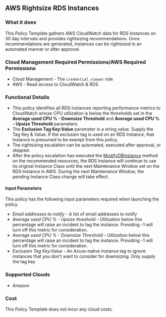 ## AWS Rightsize RDS Instances

### What it does

This Policy Template gathers AWS CloudWatch data for RDS Instances on 30 day intervals and provides rightsizing recommendations.  Once recommendations are generated, instances can be rightsized in an automated manner or after approval.

### Cloud Management Required Permissions/AWS Required Permissions
- Cloud Management - The `credential_viewer` role
- AWS - Read access to CloudWatch & RDS

### Functional Details

- This policy identifies all RDS instances reporting performance metrics to CloudWatch whose CPU utilization is below the thresholds set in the **Average used CPU % - Downsize Threshold** and **Average used CPU % - Upsize Threshold** parameters.
- The **Exclusion Tag Key:Value** parameter is a string value.  Supply the Tag Key & Value.  If the exclusion tag is used on an RDS Instance, that Instance is presumed to be exempt from this policy.
- The rightsizing escalation can be automated, executed after approval, or skipped.
- After the policy escalation has executed the [ModifyDBInstance](https://docs.aws.amazon.com/AmazonRDS/latest/APIReference/API_ModifyDBInstance.html) method on the recommended resources, the RDS Instance will continue to use its original Instance Class until the next Maintenance Window set on the RDS Instance in AWS.  During the next Maintenance Window, the pending Instance Class change will take effect.

#### Input Parameters

This policy has the following input parameters required when launching the policy.

- *Email addresses to notify* - A list of email addresses to notify
- *Average used CPU % - Upsize threshold* - Utilization below this percentage will raise an incident to tag the instance. Providing -1 will turn off this metric for consideration.
- *Average used CPU % - Downsize Threshold* - Utilization below this percentage will raise an incident to tag the instance. Providing -1 will turn off this metric for consideration.
- *Exclusion Tag Key:Value* - An Azure-native instance tag to ignore instances that you don't want to consider for downsizing. Only supply the tag key

### Supported Clouds

- Amazon

### Cost

This Policy Template does not incur any cloud costs.
